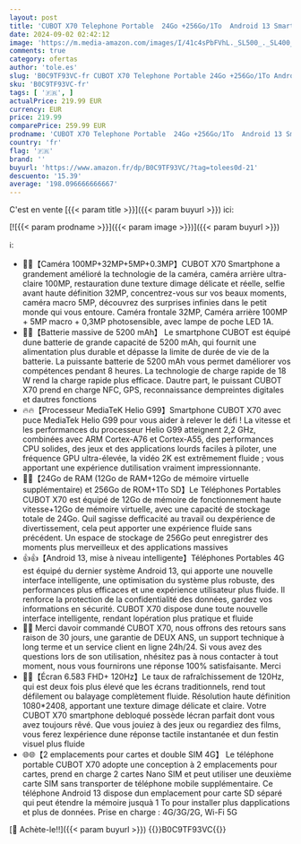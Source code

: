 ```yaml
---
layout: post
title: 'CUBOT X70 Telephone Portable  24Go +256Go/1To  Android 13 Smartphone  100MP+32MP Caméras  6.58" FHD+Écran 120Hz Ultra Fluide  MediaTek Helio G99 Octa Core  5200mAh  Dual SIM/NFC/GPS  Noir Technique'
date: 2024-09-02 02:42:12
image: 'https://m.media-amazon.com/images/I/41c4sPbFVhL._SL500_._SL400_.jpg'
comments: true
category: ofertas
author: 'tole.es'
slug: 'B0C9TF93VC-fr CUBOT X70 Telephone Portable 24Go +256Go/1To Android 13...'
sku: 'B0C9TF93VC-fr'
tags: [ '🇫🇷', ]
actualPrice: 219.99 EUR
currency: EUR
price: 219.99
comparePrice: 259.99 EUR
prodname: 'CUBOT X70 Telephone Portable  24Go +256Go/1To  Android 13 Smartphone  100MP+32MP Caméras  6.58" FHD+Écran 120Hz Ultra Fluide  MediaTek Helio G99 Octa Core  5200mAh  Dual SIM/NFC/GPS  Noir Technique'
country: 'fr'
flag: '🇫🇷'
brand: ''
buyurl: 'https://www.amazon.fr/dp/B0C9TF93VC/?tag=tolees0d-21'
descuento: '15.39'
average: '198.096666666667'
---
```


C'est en vente [{{< param title >}}]({{< param buyurl >}}) ici:

[![{{< param prodname >}}]({{< param image >}})]({{< param buyurl >}})

ℹ️:

- 📸📸【Caméra 100MP+32MP+5MP+0.3MP】CUBOT X70 Smartphone a grandement amélioré la technologie de la caméra, caméra arrière ultra-claire 100MP, restauration dune texture dimage délicate et réelle, selfie avant haute définition 32MP, concentrez-vous sur vos beaux moments, caméra macro 5MP, découvrez des surprises infinies dans le petit monde qui vous entoure. Caméra frontale 32MP, Caméra arrière 100MP + 5MP macro + 0,3MP photosensible, avec lampe de poche LED 1A.
- 🔋🔋【Batterie massive de 5200 mAh】 Le smartphone CUBOT est équipé dune batterie de grande capacité de 5200 mAh, qui fournit une alimentation plus durable et dépasse la limite de durée de vie de la batterie. La puissante batterie de 5200 mAh vous permet daméliorer vos compétences pendant 8 heures. La technologie de charge rapide de 18 W rend la charge rapide plus efficace. Dautre part, le puissant CUBOT X70 prend en charge NFC, GPS, reconnaissance dempreintes digitales et dautres fonctions
- 🔥🔥【Processeur MediaTeK Helio G99】Smartphone CUBOT X70 avec puce MediaTek Helio G99 pour vous aider à relever le défi ! La vitesse et les performances du processeur Helio G99 atteignent 2,2 GHz, combinées avec ARM Cortex-A76 et Cortex-A55, des performances CPU solides, des jeux et des applications lourds faciles à piloter, une fréquence GPU ultra-élevée, la vidéo 2K est extrêmement fluide ; vous apportant une expérience dutilisation vraiment impressionnante.
- 📣📣【24Go de RAM (12Go de RAM+12Go de mémoire virtuelle supplémentaire) et 256Go de ROM+1To SD】Le Téléphones Portables CUBOT X70 est équipé de 12Go de mémoire de fonctionnement haute vitesse+12Go de mémoire virtuelle, avec une capacité de stockage totale de 24Go. Quil sagisse defficacité au travail ou dexpérience de divertissement, cela peut apporter une expérience fluide sans précédent. Un espace de stockage de 256Go peut enregistrer des moments plus merveilleux et des applications massives
- 👍👍【Android 13, mise à niveau intelligente】Téléphones Portables 4G est équipé du dernier système Android 13, qui apporte une nouvelle interface intelligente, une optimisation du système plus robuste, des performances plus efficaces et une expérience utilisateur plus fluide. Il renforce la protection de la confidentialité des données, gardez vos informations en sécurité. CUBOT X70 dispose dune toute nouvelle interface intelligente, rendant lopération plus pratique et fluide
- 💝💝 Merci davoir commandé CUBOT X70, nous offrons des retours sans raison de 30 jours, une garantie de DEUX ANS, un support technique à long terme et un service client en ligne 24h/24. Si vous avez des questions lors de son utilisation, nhésitez pas à nous contacter à tout moment, nous vous fournirons une réponse 100% satisfaisante. Merci
- 🌼🌼【Écran 6.583 FHD+ 120Hz】Le taux de rafraîchissement de 120Hz, qui est deux fois plus élevé que les écrans traditionnels, rend tout défilement ou balayage complètement fluide. Résolution haute définition 1080*2408, apportant une texture dimage délicate et claire. Votre CUBOT X70 smartphone debloqué possède lécran parfait dont vous avez toujours rêvé. Que vous jouiez à des jeux ou regardiez des films, vous ferez lexpérience dune réponse tactile instantanée et dun festin visuel plus fluide
- 🌐🌐【2 emplacements pour cartes et double SIM 4G】 Le téléphone portable CUBOT X70 adopte une conception à 2 emplacements pour cartes, prend en charge 2 cartes Nano SIM et peut utiliser une deuxième carte SIM sans transporter de téléphone mobile supplémentaire. Ce téléphone Android 13 dispose dun emplacement pour carte SD séparé qui peut étendre la mémoire jusquà 1 To pour installer plus dapplications et plus de données. Prise en charge : 4G/3G/2G, Wi-Fi 5G

[🛒 Achète-le!!]({{< param buyurl >}})
{{<world>}}B0C9TF93VC{{</world>}}

